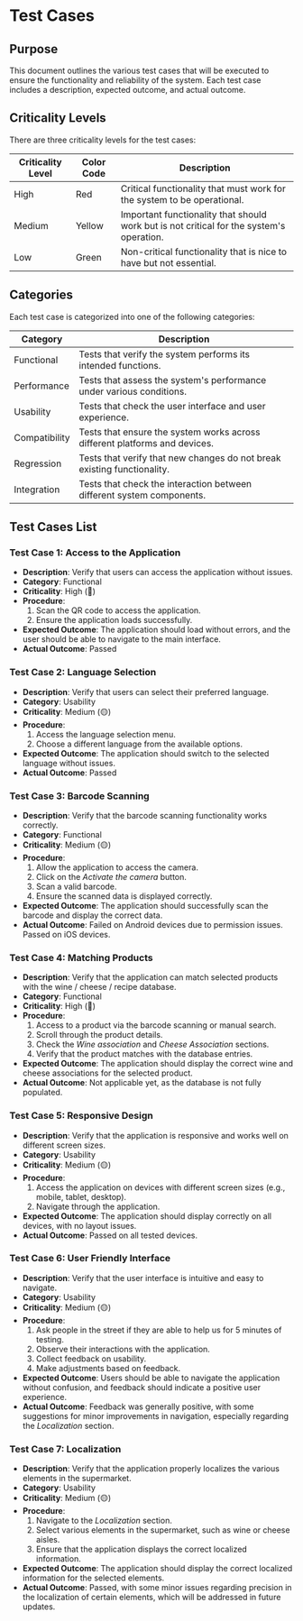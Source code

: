 # Test Cases

## Purpose

This document outlines the various test cases that will be executed to ensure the functionality and reliability of the system. Each test case includes a description, expected outcome, and actual outcome.

## Criticality Levels

There are three criticality levels for the test cases:

| Criticality Level | Color Code | Description                                                                              |
| ----------------- | ---------- | ---------------------------------------------------------------------------------------- |
| High              | Red        | Critical functionality that must work for the system to be operational.                  |
| Medium            | Yellow     | Important functionality that should work but is not critical for the system's operation. |
| Low               | Green      | Non-critical functionality that is nice to have but not essential.                       |

## Categories

Each test case is categorized into one of the following categories:

| Category      | Description                                                                |
| ------------- | -------------------------------------------------------------------------- |
| Functional    | Tests that verify the system performs its intended functions.              |
| Performance   | Tests that assess the system's performance under various conditions.       |
| Usability     | Tests that check the user interface and user experience.                   |
| Compatibility | Tests that ensure the system works across different platforms and devices. |
| Regression    | Tests that verify that new changes do not break existing functionality.    |
| Integration   | Tests that check the interaction between different system components.      |

## Test Cases List

### Test Case 1: Access to the Application

- **Description**: Verify that users can access the application without issues.
- **Category**: Functional
- **Criticality**: High (🔴)
- **Procedure**:
  1. Scan the QR code to access the application.
  2. Ensure the application loads successfully.
- **Expected Outcome**: The application should load without errors, and the user should be able to navigate to the main interface.
- **Actual Outcome**: Passed

### Test Case 2: Language Selection

- **Description**: Verify that users can select their preferred language.
- **Category**: Usability
- **Criticality**: Medium (🟡)
- **Procedure**:
  1. Access the language selection menu.
  2. Choose a different language from the available options.
- **Expected Outcome**: The application should switch to the selected language without issues.
- **Actual Outcome**: Passed

### Test Case 3: Barcode Scanning

- **Description**: Verify that the barcode scanning functionality works correctly.
- **Category**: Functional
- **Criticality**: Medium (🟡)
- **Procedure**:
  1. Allow the application to access the camera.
  2. Click on the _Activate the camera_ button.
  3. Scan a valid barcode.
  4. Ensure the scanned data is displayed correctly.
- **Expected Outcome**: The application should successfully scan the barcode and display the correct data.
- **Actual Outcome**: Failed on Android devices due to permission issues. Passed on iOS devices.

### Test Case 4: Matching Products

- **Description**: Verify that the application can match selected products with the wine / cheese / recipe database.
- **Category**: Functional
- **Criticality**: High (🔴)
- **Procedure**:
  1. Access to a product via the barcode scanning or manual search.
  2. Scroll through the product details.
  3. Check the _Wine association_ and _Cheese Association_ sections.
  4. Verify that the product matches with the database entries.
- **Expected Outcome**: The application should display the correct wine and cheese associations for the selected product.
- **Actual Outcome**: Not applicable yet, as the database is not fully populated.

### Test Case 5: Responsive Design

- **Description**: Verify that the application is responsive and works well on different screen sizes.
- **Category**: Usability
- **Criticality**: Medium (🟡)
- **Procedure**:
  1. Access the application on devices with different screen sizes (e.g., mobile, tablet, desktop).
  2. Navigate through the application.
- **Expected Outcome**: The application should display correctly on all devices, with no layout issues.
- **Actual Outcome**: Passed on all tested devices.

### Test Case 6: User Friendly Interface

- **Description**: Verify that the user interface is intuitive and easy to navigate.
- **Category**: Usability
- **Criticality**: Medium (🟡)
- **Procedure**:
  1. Ask people in the street if they are able to help us for 5 minutes of testing.
  2. Observe their interactions with the application.
  3. Collect feedback on usability.
  4. Make adjustments based on feedback.
- **Expected Outcome**: Users should be able to navigate the application without confusion, and feedback should indicate a positive user experience.
- **Actual Outcome**: Feedback was generally positive, with some suggestions for minor improvements in navigation, especially regarding the _Localization_ section.

### Test Case 7: Localization

- **Description**: Verify that the application properly localizes the various elements in the supermarket.
- **Category**: Usability
- **Criticality**: Medium (🟡)
- **Procedure**:
  1. Navigate to the _Localization_ section.
  2. Select various elements in the supermarket, such as wine or cheese aisles.
  3. Ensure that the application displays the correct localized information.
- **Expected Outcome**: The application should display the correct localized information for the selected elements.
- **Actual Outcome**: Passed, with some minor issues regarding precision in the localization of certain elements, which will be addressed in future updates.
